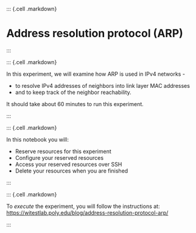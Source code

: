 ::: {.cell .markdown}

# Address resolution protocol (ARP) 

:::

::: {.cell .markdown}

In this experiment, we will examine how ARP is used in IPv4 networks - 

* to resolve IPv4 addresses of neighbors into link layer MAC addresses
* and to keep track of the neighbor reachability.

It should take about 60 minutes to run this experiment.

:::


::: {.cell .markdown}

In this notebook you will:

* Reserve resources for this experiment
* Configure your reserved resources
* Access your reserved resources over SSH
* Delete your resources when you are finished

:::

::: {.cell .markdown}

To *execute* the experiment, you will follow the instructions at: https://witestlab.poly.edu/blog/address-resolution-protocol-arp/ 

:::

